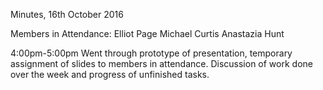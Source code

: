 Minutes, 16th October 2016

Members in Attendance:
  Elliot Page
  Michael Curtis
  Anastazia Hunt
  
4:00pm-5:00pm
Went through prototype of presentation, temporary assignment of slides to members in attendance. Discussion of work done over the
week and progress of unfinished tasks.
